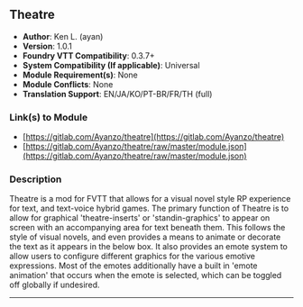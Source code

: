 ## Theatre

* **Author**: Ken L. (ayan)
* **Version**: 1.0.1
* **Foundry VTT Compatibility**: 0.3.7+
* **System Compatibility (If applicable)**: Universal
* **Module Requirement(s)**: None
* **Module Conflicts**: None
* **Translation Support**: EN/JA/KO/PT-BR/FR/TH (full)

### Link(s) to Module
* [https://gitlab.com/Ayanzo/theatre](https://gitlab.com/Ayanzo/theatre)
* [https://gitlab.com/Ayanzo/theatre/raw/master/module.json](https://gitlab.com/Ayanzo/theatre/raw/master/module.json)

### Description
Theatre is a mod for FVTT that allows for a visual novel style RP experience for text, and text-voice hybrid games. The primary function of Theatre is to allow for graphical 'theatre-inserts' or 'standin-graphics' to appear on screen with an accompanying area for text beneath them. This follows the style of visual novels, and even provides a means to animate or decorate the text as it appears in the below box. It also provides an emote system to allow users to configure different graphics for the various emotive expressions. Most of the emotes additionally have a built in 'emote animation' that occurs when the emote is selected, which can be toggled off globally if undesired.

---

